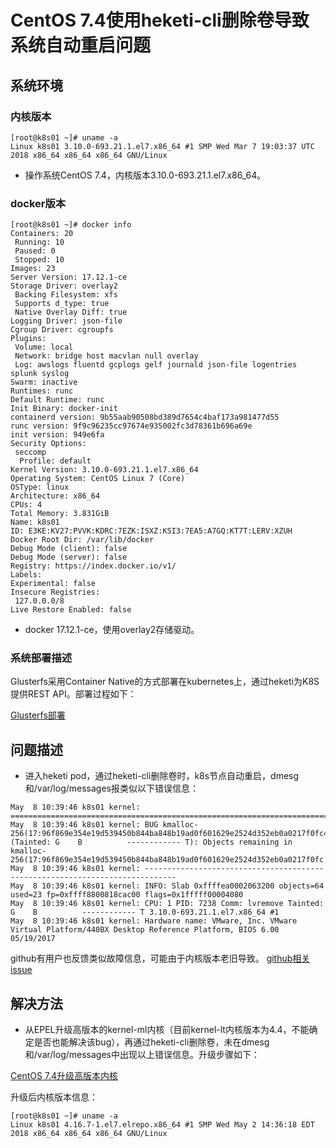 # CentOS 7.4使用heketi-cli删除卷导致系统自动重启问题

## 系统环境

### 内核版本

```text
[root@k8s01 ~]# uname -a
Linux k8s01 3.10.0-693.21.1.el7.x86_64 #1 SMP Wed Mar 7 19:03:37 UTC 2018 x86_64 x86_64 x86_64 GNU/Linux
```

* 操作系统CentOS 7.4，内核版本3.10.0-693.21.1.el7.x86_64。

### docker版本

```text
[root@k8s01 ~]# docker info
Containers: 20
 Running: 10
 Paused: 0
 Stopped: 10
Images: 23
Server Version: 17.12.1-ce
Storage Driver: overlay2
 Backing Filesystem: xfs
 Supports d_type: true
 Native Overlay Diff: true
Logging Driver: json-file
Cgroup Driver: cgroupfs
Plugins:
 Volume: local
 Network: bridge host macvlan null overlay
 Log: awslogs fluentd gcplogs gelf journald json-file logentries splunk syslog
Swarm: inactive
Runtimes: runc
Default Runtime: runc
Init Binary: docker-init
containerd version: 9b55aab90508bd389d7654c4baf173a981477d55
runc version: 9f9c96235cc97674e935002fc3d78361b696a69e
init version: 949e6fa
Security Options:
 seccomp
  Profile: default
Kernel Version: 3.10.0-693.21.1.el7.x86_64
Operating System: CentOS Linux 7 (Core)
OSType: linux
Architecture: x86_64
CPUs: 4
Total Memory: 3.831GiB
Name: k8s01
ID: E3KE:KV27:PVVK:KDRC:7EZK:ISXZ:KSI3:7EA5:A7GQ:KT7T:LERV:XZUH
Docker Root Dir: /var/lib/docker
Debug Mode (client): false
Debug Mode (server): false
Registry: https://index.docker.io/v1/
Labels:
Experimental: false
Insecure Registries:
 127.0.0.0/8
Live Restore Enabled: false

```

* docker 17.12.1-ce，使用overlay2存储驱动。

### 系统部署描述

Glusterfs采用Container Native的方式部署在kubernetes上，通过heketi为K8S提供REST API。部署过程如下：

[Glusterfs部署](https://github.com/iiitux/Kubernetes-1.9.4-Binary-Installation/blob/master/13.%E9%83%A8%E7%BD%B2Glusterfs.md)

## 问题描述

* 进入heketi pod，通过heketi-cli删除卷时，k8s节点自动重启，dmesg和/var/log/messages报类似以下错误信息：

```text
May  8 10:39:46 k8s01 kernel: =============================================================================
May  8 10:39:46 k8s01 kernel: BUG kmalloc-256(17:96f869e354e19d539450b844ba848b19ad0f601629e2524d352eb0a0217f0fc4) (Tainted: G    B          ------------ T): Objects remaining in kmalloc-256(17:96f869e354e19d539450b844ba848b19ad0f601629e2524d352eb0a0217f0fc
May  8 10:39:46 k8s01 kernel: -----------------------------------------------------------------------------
May  8 10:39:46 k8s01 kernel: INFO: Slab 0xffffea0002063200 objects=64 used=23 fp=0xffff8800818cac00 flags=0x1fffff00004080
May  8 10:39:46 k8s01 kernel: CPU: 1 PID: 7238 Comm: lvremove Tainted: G    B          ------------ T 3.10.0-693.21.1.el7.x86_64 #1
May  8 10:39:46 k8s01 kernel: Hardware name: VMware, Inc. VMware Virtual Platform/440BX Desktop Reference Platform, BIOS 6.00 05/19/2017
```

github有用户也反馈类似故障信息，可能由于内核版本老旧导致。
[github相关issue](https://github.com/moby/moby/issues/29879)

## 解决方法

* 从EPEL升级高版本的kernel-ml内核（目前kernel-lt内核版本为4.4，不能确定是否也能解决该bug），再通过heketi-cli删除卷，未在dmesg和/var/log/messages中出现以上错误信息。升级步骤如下：

[CentOS 7.4升级高版本内核](https://github.com/iiitux/Linux-Notes/blob/master/CentOS7%20kernel-ml.md)

升级后内核版本信息：

```text
[root@k8s01 ~]# uname -a
Linux k8s01 4.16.7-1.el7.elrepo.x86_64 #1 SMP Wed May 2 14:36:18 EDT 2018 x86_64 x86_64 x86_64 GNU/Linux
```